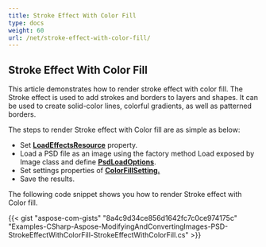 ```yaml
---
title: Stroke Effect With Color Fill
type: docs
weight: 60
url: /net/stroke-effect-with-color-fill/
---
```


## **Stroke Effect With Color Fill**
This article demonstrates how to render stroke effect with color fill. The Stroke effect is used to add strokes and borders to layers and shapes. It can be used to create solid-color lines, colorful gradients, as well as patterned borders.

The steps to render Stroke effect with Color fill are as simple as below:

- Set [**LoadEffectsResource**](https://apireference.aspose.com/psd/net/aspose.psd.imageloadoptions/psdloadoptions/properties/loadeffectsresource) property.
- Load a PSD file as an image using the factory method Load exposed by Image class and define [**PsdLoadOptions**](https://apireference.aspose.com/psd/net/aspose.psd.imageloadoptions/psdloadoptions).
- Set settings properties of [**ColorFillSetting.**](https://apireference.aspose.com/psd/net/aspose.psd.fileformats.psd.layers.fillsettings/colorfillsettings)
- Save the results.

The following code snippet shows you how to render Stroke effect with Color fill.

{{< gist "aspose-com-gists" "8a4c9d34ce856d1642fc7c0ce974175c" "Examples-CSharp-Aspose-ModifyingAndConvertingImages-PSD-StrokeEffectWithColorFill-StrokeEffectWithColorFill.cs" >}}